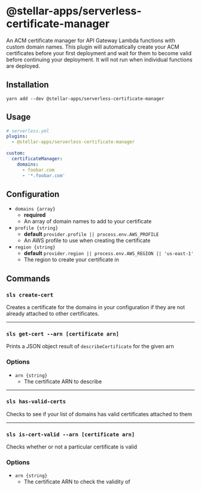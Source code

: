 # @stellar-apps/serverless-certificate-manager
An ACM certificate manager for API Gateway Lambda functions with custom domain names. This
plugin will automatically create your ACM certificates before your first deployment and
wait for them to become valid before continuing your deployment. It will not run when
individual functions are deployed.

## Installation
`yarn add --dev @stellar-apps/serverless-certificate-manager`

## Usage
```yaml
# serverless.yml
plugins:
  - @stellar-apps/serverless-certificate-manager
 
custom:
  certificateManager:
    domains:
      - foobar.com
      - '*.foobar.com'
```

## Configuration
- `domains {array}`
    - **required**
    - An array of domain names to add to your certificate
- `profile {string}`
    - **default** `provider.profile || process.env.AWS_PROFILE`
    - An AWS profile to use when creating the certificate
- `region {string}`
    - **default** `provider.region || process.env.AWS_REGION || 'us-east-1'`
    - The region to create your certificate in
    
## Commands
### `sls create-cert`
Creates a certificate for the domains in your configuration if they are not already attached to
other certificates.

-----

### `sls get-cert --arn [certificate arn]`
Prints a JSON object result of `describeCertificate` for the given arn

### Options
- `arn {string}`
    - The certificate ARN to describe
    
-----

### `sls has-valid-certs`
Checks to see if your list of domains has valid certificates attached to them

-----

### `sls is-cert-valid --arn [certificate arn]`
Checks whether or not a particular certificate is valid

### Options
- `arn {string}`
    - The certificate ARN to check the validity of